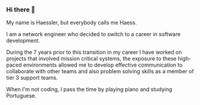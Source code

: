 ### Hi there 👋

My name is Haessler, but everybody calls me Haess.

I am a network engineer who decided to switch to a career in software development.

During the 7 years prior to this transition in my career I have worked on projects that involved mission critical systems, the exposure to these high-paced environments allowed me to develop effective communication to collaborate with other teams and also problem solving skills as a member of tier 3 support teams.

When I'm not coding, I pass the time by playing piano and studying Portuguese.

<!--
**haessr/haessr** is a ✨ _special_ ✨ repository because its `README.md` (this file) appears on your GitHub profile.

Here are some ideas to get you started:

- 🔭 I’m currently working on ...
- 🌱 I’m currently learning ...
- 👯 I’m looking to collaborate on ...
- 🤔 I’m looking for help with ...
- 💬 Ask me about ...
- 📫 How to reach me: ...
- 😄 Pronouns: ...
- ⚡ Fun fact: ...
-->
